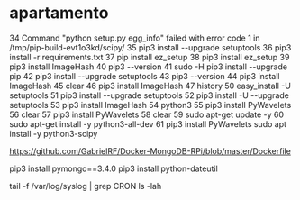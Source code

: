 # apartamento

   34  Command "python setup.py egg_info" failed with error code 1 in /tmp/pip-build-evt1o3kd/scipy/
   35  pip3 install --upgrade setuptools
   36  pip3 install -r requirements.txt
   37  pip install ez_setup
   38  pip3 install ez_setup
   39  pip3 install ImageHash
   40  pip3 --version
   41  sudo -H pip3 install --upgrade pip
   42  pip3 install --upgrade setuptools
   43  pip3 --version
   44  pip3 install ImageHash
   45  clear
   46  pip3 install ImageHash
   47  history
   50  easy_install -U setuptools
   51  pip3 install --upgrade setuptools
   52  pip3 install -U --upgrade setuptools
   53  pip3 install ImageHash
   54  python3
   55  pip3 install PyWavelets
   56  clear
   57  pip3 install PyWavelets
   58  clear
   59  sudo apt-get update -y
   60  sudo apt-get install -y python3-all-dev
   61  pip3 install PyWavelets
sudo apt install -y python3-scipy

https://github.com/GabrielRF/Docker-MongoDB-RPi/blob/master/Dockerfile

pip3 install pymongo==3.4.0
pip3 install python-dateutil

tail -f /var/log/syslog | grep CRON
ls -lah


